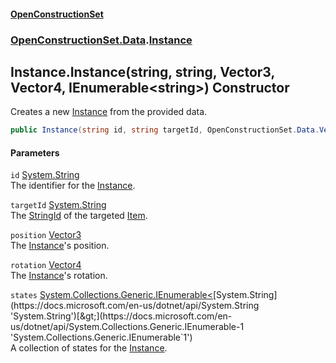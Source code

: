 #### [OpenConstructionSet](index.md 'index')
### [OpenConstructionSet.Data](index.md#OpenConstructionSet_Data 'OpenConstructionSet.Data').[Instance](XoCYM4Zu_75pHW5Xla9kmw.md 'OpenConstructionSet.Data.Instance')
## Instance.Instance(string, string, Vector3, Vector4, IEnumerable&lt;string&gt;) Constructor
Creates a new [Instance](XoCYM4Zu_75pHW5Xla9kmw.md 'OpenConstructionSet.Data.Instance') from the provided data.  
```csharp
public Instance(string id, string targetId, OpenConstructionSet.Data.Vector3 position, OpenConstructionSet.Data.Vector4 rotation, System.Collections.Generic.IEnumerable<string> states);
```
#### Parameters
<a name='OpenConstructionSet_Data_Instance_Instance(string_string_OpenConstructionSet_Data_Vector3_OpenConstructionSet_Data_Vector4_System_Collections_Generic_IEnumerable_string_)_id'></a>
`id` [System.String](https://docs.microsoft.com/en-us/dotnet/api/System.String 'System.String')  
The identifier for the [Instance](XoCYM4Zu_75pHW5Xla9kmw.md 'OpenConstructionSet.Data.Instance').
  
<a name='OpenConstructionSet_Data_Instance_Instance(string_string_OpenConstructionSet_Data_Vector3_OpenConstructionSet_Data_Vector4_System_Collections_Generic_IEnumerable_string_)_targetId'></a>
`targetId` [System.String](https://docs.microsoft.com/en-us/dotnet/api/System.String 'System.String')  
The [StringId](aCBhN3kETnoa3JITJpV0hA.md 'OpenConstructionSet.Data.Item.StringId') of the targeted [Item](n8yymaCCgJR7t826C4USew.md 'OpenConstructionSet.Data.Item').
  
<a name='OpenConstructionSet_Data_Instance_Instance(string_string_OpenConstructionSet_Data_Vector3_OpenConstructionSet_Data_Vector4_System_Collections_Generic_IEnumerable_string_)_position'></a>
`position` [Vector3](MD18vFNSqWpKLqjpcCopBw.md 'OpenConstructionSet.Data.Vector3')  
The [Instance](XoCYM4Zu_75pHW5Xla9kmw.md 'OpenConstructionSet.Data.Instance')'s position.
  
<a name='OpenConstructionSet_Data_Instance_Instance(string_string_OpenConstructionSet_Data_Vector3_OpenConstructionSet_Data_Vector4_System_Collections_Generic_IEnumerable_string_)_rotation'></a>
`rotation` [Vector4](jzKTjk4swm94jQ1SgGBzAQ.md 'OpenConstructionSet.Data.Vector4')  
The [Instance](XoCYM4Zu_75pHW5Xla9kmw.md 'OpenConstructionSet.Data.Instance')'s rotation.
  
<a name='OpenConstructionSet_Data_Instance_Instance(string_string_OpenConstructionSet_Data_Vector3_OpenConstructionSet_Data_Vector4_System_Collections_Generic_IEnumerable_string_)_states'></a>
`states` [System.Collections.Generic.IEnumerable&lt;](https://docs.microsoft.com/en-us/dotnet/api/System.Collections.Generic.IEnumerable-1 'System.Collections.Generic.IEnumerable`1')[System.String](https://docs.microsoft.com/en-us/dotnet/api/System.String 'System.String')[&gt;](https://docs.microsoft.com/en-us/dotnet/api/System.Collections.Generic.IEnumerable-1 'System.Collections.Generic.IEnumerable`1')  
A collection of states for the [Instance](XoCYM4Zu_75pHW5Xla9kmw.md 'OpenConstructionSet.Data.Instance').
  
